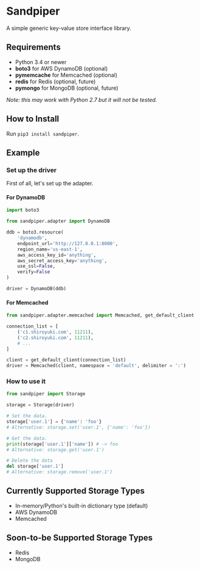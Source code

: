 # Sandpiper

A simple generic key-value store interface library.

## Requirements

* Python 3.4 or newer
* **boto3** for AWS DynamoDB (optional)
* **pymemcache** for Memcached (optional)
* **redis** for Redis (optional, future)
* **pymongo** for MongoDB (optional, future)

*Note: this may work with Python 2.7 but it will not be tested.*

## How to Install

Run `pip3 install sandpiper`.

## Example

### Set up the driver

First of all, let's set up the adapter.

#### For DynamoDB

```python
import boto3

from sandpiper.adapter import DynamoDB

ddb = boto3.resource(
    'dynamodb',
    endpoint_url='http://127.0.0.1:8000',
    region_name='us-east-1',
    aws_access_key_id='anything',
    aws_secret_access_key='anything',
    use_ssl=False,
    verify=False
)

driver = DynamoDB(ddb)
```

#### For Memcached

```python
from sandpiper.adapter.memcached import Memcached, get_default_client

connection_list = [
    ('c1.shiroyuki.com', 11211),
    ('c2.shiroyuki.com', 11211),
    # ...
]

client = get_default_client(connection_list)
driver = Memcached(client, namespace = 'default', delimiter = ':')
```

### How to use it

```python
from sandpiper import Storage

storage = Storage(driver)

# Set the data.
storage['user.1'] = {'name': 'foo'}
# Alternative: storage.set('user.1', {'name': 'foo'})

# Get the data.
print(storage['user.1']['name']) # -> foo
# Alternative: storage.get('user.1')

# Delete the data
del storage['user.1']
# Alternative: storage.remove('user.1')
```

## Currently Supported Storage Types

* In-memory/Python's built-in dictionary type (default)
* AWS DynamoDB
* Memcached

## Soon-to-be Supported Storage Types

* Redis
* MongoDB
